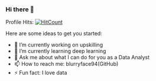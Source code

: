 ### Hi there 👋


Profile Hits: [![HitCount](http://hits.dwyl.com/blurryface94/blurryface94.svg)](http://hits.dwyl.com/blurryface94/blurryface94)

<!--
**blurryface94/blurryface94** is a ✨ _special_ ✨ repository because its `README.md` (this file) appears on your GitHub profile.
-->
Here are some ideas to get you started:

- 🔭 I’m currently working on upskilling
- 🌱 I’m currently learning deep learning
- 💬 Ask me about what I can do for you as a Data Analyst
- 📫 How to reach me: blurryface94(GitHub)
- ⚡ Fun fact: I love data

